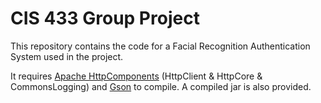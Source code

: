 # CIS 433 Group Project
This repository contains the code for a Facial Recognition Authentication System used in the project.

It requires [Apache HttpComponents](http://hc.apache.org/downloads.cgi) (HttpClient & HttpCore & CommonsLogging) and [Gson](https://github.com/google/gson) to compile. A compiled jar is also provided.